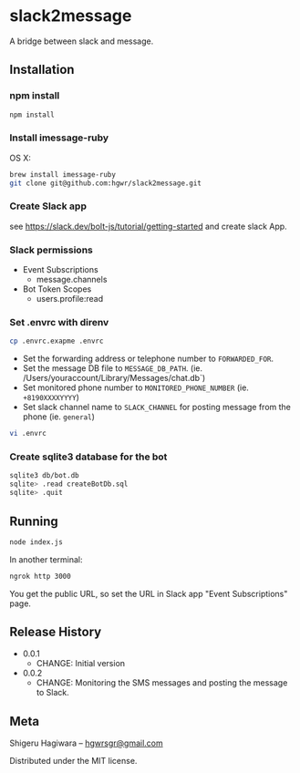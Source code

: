 # slack2message

A bridge between slack and message.

## Installation

### npm install

```sh
npm install
```

### Install imessage-ruby

OS X:

```sh
brew install imessage-ruby
git clone git@github.com:hgwr/slack2message.git
```
### Create Slack app

see https://slack.dev/bolt-js/tutorial/getting-started and create slack App.

### Slack permissions

- Event Subscriptions
  - message.channels
- Bot Token Scopes
  - users.profile:read

### Set .envrc with direnv

```sh
cp .envrc.exapme .envrc
```

- Set the forwarding address or telephone number to `FORWARDED_FOR`.
- Set the message DB file to `MESSAGE_DB_PATH`. (ie. /Users/youraccount/Library/Messages/chat.db`)
- Set monitored phone number to `MONITORED_PHONE_NUMBER` (ie.  `+8190XXXXYYYY`)
- Set slack channel name to `SLACK_CHANNEL` for posting message from the phone (ie. `general`)

```sh
vi .envrc
```

### Create sqlite3 database for the bot

```sh
sqlite3 db/bot.db
sqlite> .read createBotDb.sql
sqlite> .quit
```

## Running

```sh
node index.js
```

In another terminal:

```sh
ngrok http 3000
```

You get the public URL, so set the URL in Slack app "Event Subscriptions" page.

## Release History

- 0.0.1
  - CHANGE: Initial version
- 0.0.2
  - CHANGE: Monitoring the SMS messages and posting the message to Slack.

## Meta

Shigeru Hagiwara – hgwrsgr@gmail.com

Distributed under the MIT license.
